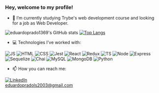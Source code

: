 ### Hey, welcome to my profile! 
- 🌱 I’m currently studying Trybe's web development course and looking for a job as Web Developer.

![eduardoprado1369's GitHub stats](https://github-readme-stats.vercel.app/api?username=eduardoprado1369&hide=issues&theme=tokyonight)
[![Top Langs](https://github-readme-stats.vercel.app/api/top-langs/?username=eduardoprado1369&layout=compact&theme=tokyonight)](https://github.com/anuraghazra/github-readme-stats)

- 💻 Technologies I've worked with:

![JS](https://img.shields.io/badge/JavaScript-F7DF1E?style=for-the-badge&logo=javascript&logoColor=black)
![HTML](https://img.shields.io/badge/HTML5-E34F26?style=for-the-badge&logo=html5&logoColor=white)
![CSS](https://img.shields.io/badge/CSS-239120?&style=for-the-badge&logo=css3&logoColor=white)
![Jest](https://img.shields.io/badge/Jest-323330?style=for-the-badge&logo=Jest&logoColor=white)
![React](https://img.shields.io/badge/React-20232A?style=for-the-badge&logo=react&logoColor=61DAFB)
![Redux](https://img.shields.io/badge/Redux-593D88?style=for-the-badge&logo=redux&logoColor=white)
![TS](https://img.shields.io/badge/TypeScript-007ACC?style=for-the-badge&logo=typescript&logoColor=white)
![Node](https://img.shields.io/badge/Node.js-43853D?style=for-the-badge&logo=node.js&logoColor=white)
![Express](https://img.shields.io/badge/Express.js-404D59?style=for-the-badge)
![Sequelize](https://img.shields.io/badge/Sequelize-52B0E7?style=for-the-badge&logo=Sequelize&logoColor=white)
![Chai](https://img.shields.io/badge/chai.js-323330?style=for-the-badge&logo=chai&logoColor=red)
![MySQL](https://img.shields.io/badge/MySQL-005C84?style=for-the-badge&logo=mysql&logoColor=white)
![MongoDB](https://img.shields.io/badge/MongoDB-4EA94B?style=for-the-badge&logo=mongodb&logoColor=white)
![Python](https://img.shields.io/badge/Python-14354C?style=for-the-badge&logo=python&logoColor=white)

- 📫 How you can reach me:

[![LinkedIn](https://img.shields.io/badge/LinkedIn-0077B5?style=for-the-badge&logo=linkedin&logoColor=white)](https://www.linkedin.com/in/eduardo-prado-/)<br>
eduardopradols2003@gmail.com
